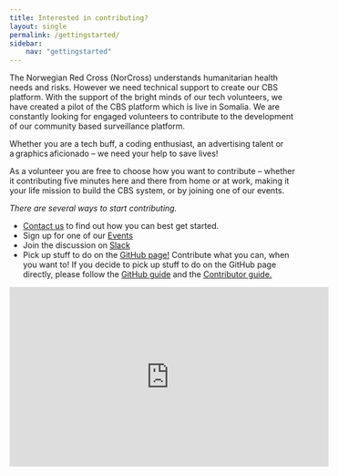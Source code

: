 ```yaml
---
title: Interested in contributing?
layout: single
permalink: /gettingstarted/
sidebar:
    nav: "gettingstarted"
---
```


The Norwegian Red Cross (NorCross) understands humanitarian health needs and risks. However we need technical support to create our CBS platform. With the support of the bright minds of our tech volunteers, we have created a pilot of the CBS platform which is live in Somalia. We are constantly looking for engaged volunteers to contribute to the development of our community based surveillance platform. 

Whether you are a tech buff, a coding enthusiast, an advertising talent or a graphics aficionado – we need your help to save lives! 

As a volunteer you are free to choose how you want to contribute – whether it contributing five minutes here and there from home or at work, making it your life mission to build the CBS system, or by joining one of our events.  

*There are several ways to start contributing.*  
- [Contact us](https://cbsrc.org/contactus/) to find out how you can best get started.  
- Sign up for one of our [Events](https://cbsrc.org/contribute/events/)  
- Join the discussion on [Slack](https://cbsv2.slack.com)  
- Pick up stuff to do on the [GitHub page!](https://github.com/IFRCGo/cbs) Contribute what you can, when you want to! If you decide to pick up stuff to do on the GitHub page directly, please follow the [GitHub guide](https://src.cbsrc.org/contribute/githubguide/) and the [Contributor guide.](https://github.com/IFRCGo/cbs/blob/master/Documentation/Contribution/contributing.md)   

<iframe src="https://www.youtube.com/embed/9E46qQnjfbI" width="560" height="315" frameborder="0"> </iframe>


